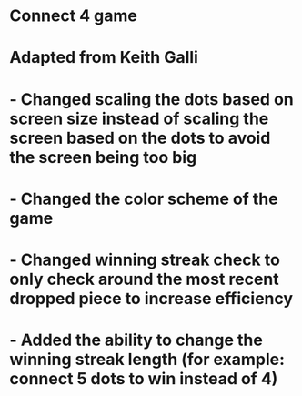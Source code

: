 # Connect 4 game
# Adapted from Keith Galli
# - Changed scaling the dots based on screen size instead of scaling the screen based on the dots to avoid the screen being too big 
# - Changed the color scheme of the game
# - Changed winning streak check to only check around the most recent dropped piece to increase efficiency
# - Added the ability to change the winning streak length (for example: connect 5 dots to win instead of 4)